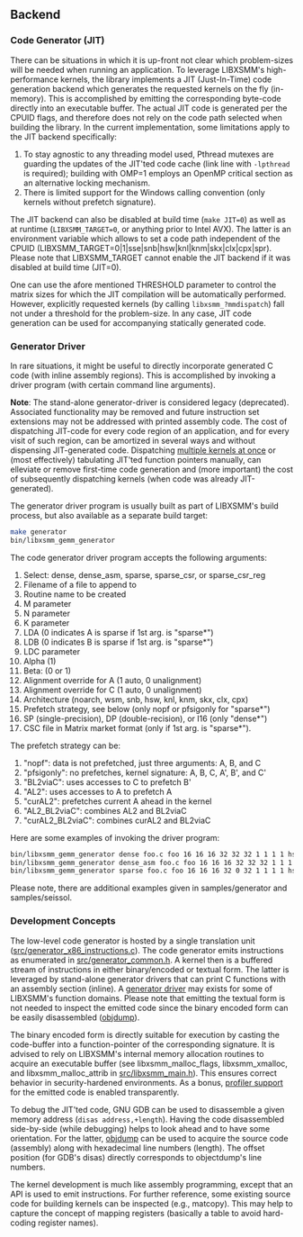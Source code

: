## Backend

### Code Generator (JIT)

There can be situations in which it is up-front not clear which problem-sizes will be needed when running an application. To leverage LIBXSMM's high-performance kernels, the library implements a JIT (Just-In-Time) code generation backend which generates the requested kernels on the fly (in-memory). This is accomplished by emitting the corresponding byte-code directly into an executable buffer. The actual JIT code is generated per the CPUID flags, and therefore does not rely on the code path selected when building the library. In the current implementation, some limitations apply to the JIT backend specifically:

1. To stay agnostic to any threading model used, Pthread mutexes are guarding the updates of the JIT'ted code cache (link line with `-lpthread` is required); building with OMP=1 employs an OpenMP critical section as an alternative locking mechanism.
2. There is limited support for the Windows calling convention (only kernels without prefetch signature).

The JIT backend can also be disabled at build time (`make JIT=0`) as well as at runtime (`LIBXSMM_TARGET=0`, or anything prior to <span>Intel&#160;AVX</span>). The latter is an environment variable which allows to set a code path independent of the CPUID (<span>LIBXSMM_TARGET=0&#124;1&#124;sse&#124;snb&#124;hsw&#124;knl&#124;knm&#124;skx&#124;clx&#124;cpx&#124;spr</span>). Please note that LIBXSMM_TARGET cannot enable the JIT backend if it was disabled at build time (JIT=0).

One can use the afore mentioned THRESHOLD parameter to control the matrix sizes for which the JIT compilation will be automatically performed. However, explicitly requested kernels (by calling `libxsmm_?mmdispatch`) fall not under a threshold for the problem-size. In any case, JIT code generation can be used for accompanying statically generated code.

### Generator Driver

In rare situations, it might be useful to directly incorporate generated C code (with inline assembly regions). This is accomplished by invoking a driver program (with certain command line arguments).

**Note**: The stand-alone generator-driver is considered legacy (deprecated). Associated functionality may be removed and future instruction set extensions may not be addressed with printed assembly code. The cost of dispatching JIT-code for every code region of an application, and for every visit of such region, can be amortized in several ways and without dispensing JIT-generated code. Dispatching [multiple kernels at once](libxsmm_aux.md#user-data-dispatch) or (most effectively) tabulating JIT'ted function pointers manually, can elleviate or remove first-time code generation and (more important) the cost of subsequently dispatching kernels (when code was already JIT-generated).

The generator driver program is usually built as part of LIBXSMM's build process, but also available as a separate build target:

```bash
make generator
bin/libxsmm_gemm_generator
```

The code generator driver program accepts the following arguments:

1. Select: dense, dense_asm, sparse, sparse_csr, or sparse_csr_reg
2. Filename of a file to append to
3. Routine name to be created
4. M parameter
5. N parameter
6. K parameter
7. LDA (0 indicates A is sparse if 1st arg. is "sparse*")
8. LDB (0 indicates B is sparse if 1st arg. is "sparse*")
9. LDC parameter
10. Alpha (1)
11. Beta: (0 or 1)
12. Alignment override for A (1 auto, 0 unalignment)
13. Alignment override for C (1 auto, 0 unalignment)
14. Architecture (noarch, wsm, snb, hsw, knl, knm, skx, clx, cpx)
15. Prefetch strategy, see below (only nopf or pfsigonly for "sparse*")
16. SP (single-precision), DP (double-recision), or I16 (only "dense*")
17. CSC file in Matrix market format (only if 1st arg. is "sparse*").

<a name="prefetch-strategy"></a>The prefetch strategy can be:

1. "nopf": data is not prefetched, just three arguments: A, B, and C
2. "pfsigonly": no prefetches, kernel signature: A, B, C, A', B', and C'
3. "BL2viaC": uses accesses to C to prefetch B'
4. "AL2": uses accesses to A to prefetch A
5. "curAL2": prefetches current A ahead in the kernel
6. "AL2_BL2viaC": combines AL2 and BL2viaC
7. "curAL2_BL2viaC": combines curAL2 and BL2viaC

Here are some examples of invoking the driver program:

```bash
bin/libxsmm_gemm_generator dense foo.c foo 16 16 16 32 32 32 1 1 1 1 hsw nopf DP
bin/libxsmm_gemm_generator dense_asm foo.c foo 16 16 16 32 32 32 1 1 1 1 knl AL2_BL2viaC DP
bin/libxsmm_gemm_generator sparse foo.c foo 16 16 16 32 0 32 1 1 1 1 hsw nopf DP bar.csc
```

Please note, there are additional examples given in samples/generator and samples/seissol.

### Development Concepts

The low-level code generator is hosted by a single translation unit ([src/generator_x86_instructions.c](https://github.com/hfp/libxsmm/blob/master/src/generator_x86_instructions.h)). The code generator emits instructions as enumerated in [src/generator_common.h](https://github.com/hfp/libxsmm/blob/master/src/generator_common.h). A kernel then is a buffered stream of instructions in either binary/encoded or textual form. The latter is leveraged by stand-alone generator drivers that can print <span>C&#160;functions</span> with an assembly section (inline). A [generator driver](#generator-driver) may exists for some of LIBXSMM's function domains. Please note that emitting the textual form is not needed to inspect the emitted code since the binary encoded form can be easily disassembled ([objdump](index.md#objdump)).

The binary encoded form is directly suitable for execution by casting the code-buffer into a function-pointer of the corresponding signature. It is advised to rely on LIBXSMM's internal memory allocation routines to acquire an executable buffer (see libxsmm_malloc_flags, libxsmm_xmalloc, and libxsmm_malloc_attrib in [src/libxsmm_main.h](https://github.com/hfp/libxsmm/blob/master/src/libxsmm_main.h)). This ensures correct behavior in security-hardened environments. As a bonus, [profiler support](libxsmm_prof.md) for the emitted code is enabled transparently.

To debug the JIT'ted code, GNU GDB can be used to disassemble a given memory address (`disas address,+length`). Having the code disassembled side-by-side (while debugging) helps to look ahead and to have some orientation. For the latter, [objdump](index.md#objdump) can be used to acquire the source code (assembly) along with hexadecimal line numbers (length). The offset position (for GDB's disas) directly corresponds to objectdump's line numbers.

The kernel development is much like assembly programming, except that an API is used to emit instructions. For further reference, some existing source code for building kernels can be inspected (e.g., matcopy). This may help to capture the concept of mapping registers (basically a table to avoid hard-coding register names).

